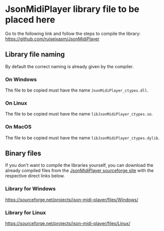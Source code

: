 # JsonMidiPlayer library file to be placed here
Go to the following link and follow the steps to compile the library: https://github.com/ruiseixasm/JsonMidiPlayer

## Library file naming
By default the correct naming is already given by the compiler.
### On Windows
The file to be copied must have the name `JsonMidiPlayer_ctypes.dll`.
### On Linux
The file to be copied must have the name `libJsonMidiPlayer_ctypes.so`.
### On MacOS
The file to be copied must have the name `libJsonMidiPlayer_ctypes.dylib`.

## Binary files
If you don't want to compile the libraries yourself, you can download the already compiled files from the [JsonMidiPlayer sourceforge site](https://sourceforge.net/projects/json-midi-player/) with the respective direct links below.
### Library for Windows
https://sourceforge.net/projects/json-midi-player/files/Windows/
### Library for Linux
https://sourceforge.net/projects/json-midi-player/files/Linux/
